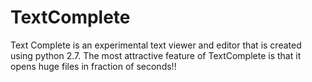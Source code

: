 # TextComplete
Text Complete is an experimental text viewer and editor that is created using python 2.7. The most attractive feature of TextComplete is that it opens huge files in fraction of seconds!!
